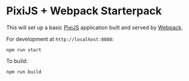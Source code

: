 # PixiJS + Webpack Starterpack
This will set up a basic [PixiJS](https://pixijs.com/) application built and served by [Webpack](https://webpack.js.org/).


For development at `http://localhost:8080`:

```npm run start```

To build:

```npm run build```